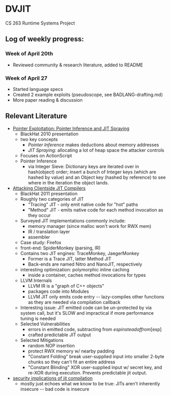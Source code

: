 # DVJIT
CS 263 Runtime Systems Project


## Log of weekly progress:

### Week of April 20th

* Reviewed community & research literature, added to README

### Week of April 27

* Started language specs
* Created 2 example exploits (pseudoscope, see BADLANG-drafting.md)
* More paper reading & discussion

## Relevant Literature

* [Pointer Exploitation: Pointer Inference and JIT Spraying](http://www.semantiscope.com/research/BHDC2010/BHDC-2010-Paper.pdf)
    * BlackHat 2010 presentation
    * two key concepts
        * _Pointer Inference_ makes deductions about memory addresses
        * _JIT Spraying_: allocating a lot of heap space the attacker controls
    * Focuses on ActionScript
    * Pointer Inference
        * via Integer Sieve: Dictionary keys are iterated over in hash(object) order; insert a bunch of Integer keys (which are hashed by value) and an Object key (hashed by reference) to see where in the iteration the object lands.
* [Attacking Clientside JIT Compilers](https://media.blackhat.com/bh-us-11/Rohlf/BH_US_11_RohlfIvnitskiy_Attacking_Client_Side_JIT_Compilers_WP.pdf)
    * BlackHat 2011 presentation
    * Roughly two categories of JIT
        * "Tracing" JIT - only emit native code for "hot" paths
        * "Method" JIT - emits native code for each method invocation as they occur
    * Surveyed JIT implementations commonly include:
        * memory manager (since malloc won't work for RWX mem)
        * IR / translation layer
        * assembler
    * Case study: Firefox
    * front-end: SpiderMonkey (parsing, IR)
    * Contains two JIT engines: TraceMonkey, JaegerMonkey
        * Former is a Trace JIT, latter Method JIT
        * Back-ends are named Nitro and NanoJIT, respectively
    * interesting optimization: polymorphic inline caching
        * inside a container, caches method invocations for types
    * LLVM Internals
        * LLVM IR is a "graph of C++ objects"
        * packages code into Modules
        * LLVM JIT only emits code entry -- lazy-compiles other functions as they are needed via compilation callback
    * Interesting issue: JIT emitted code can be un-protected by via system call, but it's SLOW and impractical if more performance tuning is needed
    * Selected Vulnerabilities
        * errors in emitted code, subtracting from $esp instead of from [$esp]
        * crafted predictable JIT output
    * Selected Mitigations
        * random NOP insertion
        * protect RWX memory w/ nearby padding
        * "Constant Folding" break user-supplied input into smaller 2-byte chunks so they can't fit an entire address
        * "Constant Blinding" XOR user-supplied input w/ secret key, and re-XOR during execution. Prevents predictable jit output.
* [security implications of jit compilation](https://wingolog.org/archives/2011/06/21/security-implications-of-jit-compilation)
    * mostly just echoes what we know to be true: JITs aren't inherently insecure -- bad code is insecure
